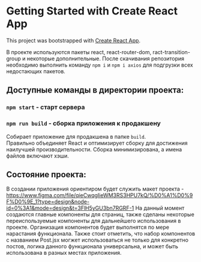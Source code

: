 # Getting Started with Create React App

This project was bootstrapped with [Create React App](https://github.com/facebook/create-react-app).

В проекте используются пакеты react, react-router-dom, ract-transition-group и некоторые дополнительные.
После скачивания репозитория необходимо выполнить команду `npm i` и `npm i axios` для подгрузки всех недостающих пакетов.

## Доступные команды в директории проекта:

### `npm start` - старт сервера

### `npm run build` - сборка приложения к продакшену
Собирает приложение для продакшена в папке `build`.\
Правильно объединяет React и оптимизирует сборку для достижения наилучшей производительности.
Сборка минимизирована, а имена файлов включают хэши.

## Состояние проекта:

В создании приложения ориентиром будет служить макет проекта - https://www.figma.com/file/qieCwqgIieWM3RS3HPU7kQ/%D0%A1%D0%9F%D0%9E_1?type=design&node-id=0%3A1&mode=design&t=3FlH5yGU3bn7RGRF-1
На данный момент создаются главные компоненты для страниц, также сделаны некоторые переиспользуемые компоненты для дальнейшего использования в проекте.
Организация компонентов будет выполнятся по мере нарастания функционала.
Также стоит отметить, что набор компонентов с названием Post.jsx могжет использоваться не только для конкретно постов, логика данного функционала универсальна, и может быть использована в разных местах приложения.